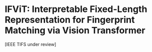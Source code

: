 # IFViT: Interpretable Fixed-Length Representation for Fingerprint Matching via Vision Transformer
[IEEE TIFS under review] 

